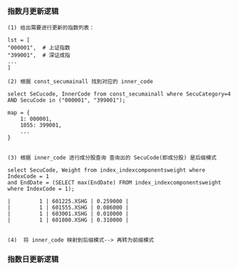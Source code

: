 ### 指数月更新逻辑 

    (1) 给出需要进行更新的指数列表： 
    
    lst = [
    "000001",  # 上证指数
    "399001",  # 深证成指
    ... 
    ]
    
    (2) 根据 const_secumainall 找到对应的 inner_code
    
    select SeCucode, InnerCode from const_secumainall where SecuCategory=4 AND SecuCode in ("000001", "399001");
    
    map = {
        1: 000001, 
        1055: 399001, 
        ... 
    }
    
    
    (3) 根据 inner_code 进行成分股查询 查询出的 SecuCode(即成分股) 是后缀模式 
    
    select SecuCode, Weight from index_indexcomponentsweight where IndexCode = 1
    and EndDate = (SELECT max(EndDate) FROM index_indexcomponentsweight where IndexCode = 1);
    
    |         1 | 601225.XSHG | 0.259000 |
    |         1 | 601555.XSHG | 0.086000 |
    |         1 | 603001.XSHG | 0.010000 |
    |         1 | 601800.XSHG | 0.310000 |
    
    
    (4)  将 inner_code 映射到后缀模式--> 再转为前缀模式 


### 指数日更新逻辑 



